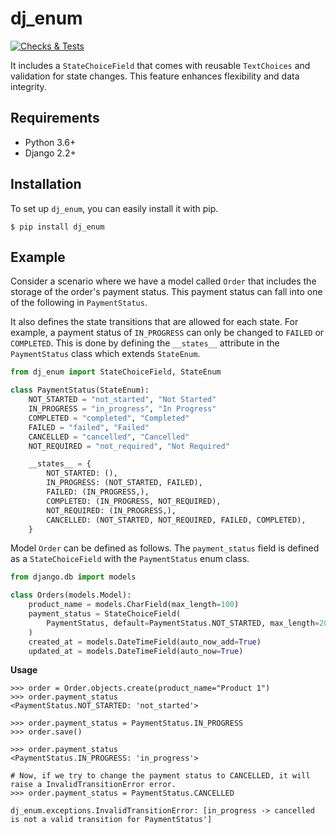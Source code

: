 # dj_enum
[![Checks & Tests](https://github.com/themrinalsinha/dj_enum/actions/workflows/checks_and_tests.yaml/badge.svg)](https://github.com/themrinalsinha/dj_enum/actions/workflows/checks_and_tests.yaml)

It includes a `StateChoiceField` that comes with reusable `TextChoices` and validation for state changes. This feature enhances flexibility and data integrity.

## Requirements
- Python 3.6+
- Django 2.2+

## Installation
To set up `dj_enum`, you can easily install it with pip.
```shell
$ pip install dj_enum
```

## Example
Consider a scenario where we have a model called `Order` that includes the storage of the order's payment status. This payment status can fall into one of the following in `PaymentStatus`.

It also defines the state transitions that are allowed for each state. For example, a payment status of `IN_PROGRESS` can only be changed to `FAILED` or `COMPLETED`. This is done by defining the `__states__` attribute in the `PaymentStatus` class which extends `StateEnum`.
```python
from dj_enum import StateChoiceField, StateEnum

class PaymentStatus(StateEnum):
    NOT_STARTED = "not_started", "Not Started"
    IN_PROGRESS = "in_progress", "In Progress"
    COMPLETED = "completed", "Completed"
    FAILED = "failed", "Failed"
    CANCELLED = "cancelled", "Cancelled"
    NOT_REQUIRED = "not_required", "Not Required"

    __states__ = {
        NOT_STARTED: (),
        IN_PROGRESS: (NOT_STARTED, FAILED),
        FAILED: (IN_PROGRESS,),
        COMPLETED: (IN_PROGRESS, NOT_REQUIRED),
        NOT_REQUIRED: (IN_PROGRESS,),
        CANCELLED: (NOT_STARTED, NOT_REQUIRED, FAILED, COMPLETED),
    }
```
Model `Order` can be defined as follows. The `payment_status` field is defined as a `StateChoiceField` with the `PaymentStatus` enum class.
```python
from django.db import models

class Orders(models.Model):
    product_name = models.CharField(max_length=100)
    payment_status = StateChoiceField(
        PaymentStatus, default=PaymentStatus.NOT_STARTED, max_length=20
    )
    created_at = models.DateTimeField(auto_now_add=True)
    updated_at = models.DateTimeField(auto_now=True)
```

**Usage**
```shell
>>> order = Order.objects.create(product_name="Product 1")
>>> order.payment_status
<PaymentStatus.NOT_STARTED: 'not_started'>

>>> order.payment_status = PaymentStatus.IN_PROGRESS
>>> order.save()

>>> order.payment_status
<PaymentStatus.IN_PROGRESS: 'in_progress'>

# Now, if we try to change the payment status to CANCELLED, it will raise a InvalidTransitionError error.
>>> order.payment_status = PaymentStatus.CANCELLED

dj_enum.exceptions.InvalidTransitionError: [in_progress -> cancelled is not a valid transition for PaymentStatus']
```
